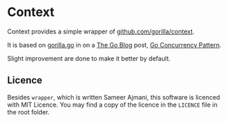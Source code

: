 Context
=======

Context provides a simple wrapper of
[github.com/gorilla/context](http://www.gorillatoolkit.org/pkg/context).

It is based on [gorilla.go](https://blog.golang.org/context/gorilla/gorilla.go) in
on a [The Go Blog](https://blog.golang.org/) post,
[Go Concurrency Pattern](https://blog.golang.org/context).

Slight improvement are done to make it better by default.

Licence
-------

Besides `wrapper`, which is written Sameer Ajmani, this software is licenced
with MIT Licence. You may find a copy of the licence in the `LICENCE` file in
the root folder.
